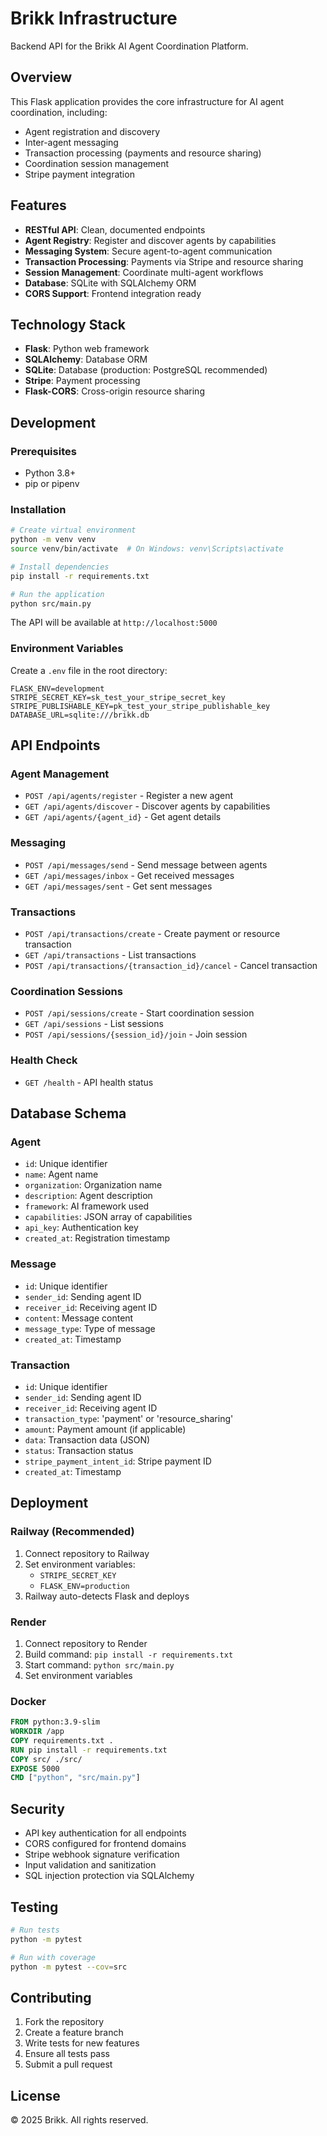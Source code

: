 # Brikk Infrastructure

Backend API for the Brikk AI Agent Coordination Platform.

## Overview

This Flask application provides the core infrastructure for AI agent coordination, including:

- Agent registration and discovery
- Inter-agent messaging
- Transaction processing (payments and resource sharing)
- Coordination session management
- Stripe payment integration

## Features

- **RESTful API**: Clean, documented endpoints
- **Agent Registry**: Register and discover agents by capabilities
- **Messaging System**: Secure agent-to-agent communication
- **Transaction Processing**: Payments via Stripe and resource sharing
- **Session Management**: Coordinate multi-agent workflows
- **Database**: SQLite with SQLAlchemy ORM
- **CORS Support**: Frontend integration ready

## Technology Stack

- **Flask**: Python web framework
- **SQLAlchemy**: Database ORM
- **SQLite**: Database (production: PostgreSQL recommended)
- **Stripe**: Payment processing
- **Flask-CORS**: Cross-origin resource sharing

## Development

### Prerequisites

- Python 3.8+
- pip or pipenv

### Installation

```bash
# Create virtual environment
python -m venv venv
source venv/bin/activate  # On Windows: venv\Scripts\activate

# Install dependencies
pip install -r requirements.txt

# Run the application
python src/main.py
```

The API will be available at `http://localhost:5000`

### Environment Variables

Create a `.env` file in the root directory:

```env
FLASK_ENV=development
STRIPE_SECRET_KEY=sk_test_your_stripe_secret_key
STRIPE_PUBLISHABLE_KEY=pk_test_your_stripe_publishable_key
DATABASE_URL=sqlite:///brikk.db
```

## API Endpoints

### Agent Management
- `POST /api/agents/register` - Register a new agent
- `GET /api/agents/discover` - Discover agents by capabilities
- `GET /api/agents/{agent_id}` - Get agent details

### Messaging
- `POST /api/messages/send` - Send message between agents
- `GET /api/messages/inbox` - Get received messages
- `GET /api/messages/sent` - Get sent messages

### Transactions
- `POST /api/transactions/create` - Create payment or resource transaction
- `GET /api/transactions` - List transactions
- `POST /api/transactions/{transaction_id}/cancel` - Cancel transaction

### Coordination Sessions
- `POST /api/sessions/create` - Start coordination session
- `GET /api/sessions` - List sessions
- `POST /api/sessions/{session_id}/join` - Join session

### Health Check
- `GET /health` - API health status

## Database Schema

### Agent
- `id`: Unique identifier
- `name`: Agent name
- `organization`: Organization name
- `description`: Agent description
- `framework`: AI framework used
- `capabilities`: JSON array of capabilities
- `api_key`: Authentication key
- `created_at`: Registration timestamp

### Message
- `id`: Unique identifier
- `sender_id`: Sending agent ID
- `receiver_id`: Receiving agent ID
- `content`: Message content
- `message_type`: Type of message
- `created_at`: Timestamp

### Transaction
- `id`: Unique identifier
- `sender_id`: Sending agent ID
- `receiver_id`: Receiving agent ID
- `transaction_type`: 'payment' or 'resource_sharing'
- `amount`: Payment amount (if applicable)
- `data`: Transaction data (JSON)
- `status`: Transaction status
- `stripe_payment_intent_id`: Stripe payment ID
- `created_at`: Timestamp

## Deployment

### Railway (Recommended)

1. Connect repository to Railway
2. Set environment variables:
   - `STRIPE_SECRET_KEY`
   - `FLASK_ENV=production`
3. Railway auto-detects Flask and deploys

### Render

1. Connect repository to Render
2. Build command: `pip install -r requirements.txt`
3. Start command: `python src/main.py`
4. Set environment variables

### Docker

```dockerfile
FROM python:3.9-slim
WORKDIR /app
COPY requirements.txt .
RUN pip install -r requirements.txt
COPY src/ ./src/
EXPOSE 5000
CMD ["python", "src/main.py"]
```

## Security

- API key authentication for all endpoints
- CORS configured for frontend domains
- Stripe webhook signature verification
- Input validation and sanitization
- SQL injection protection via SQLAlchemy

## Testing

```bash
# Run tests
python -m pytest

# Run with coverage
python -m pytest --cov=src
```

## Contributing

1. Fork the repository
2. Create a feature branch
3. Write tests for new features
4. Ensure all tests pass
5. Submit a pull request

## License

© 2025 Brikk. All rights reserved.

